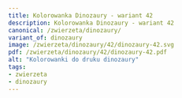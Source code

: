 ```yaml
---
title: Kolorowanka Dinozaury - wariant 42
description: Kolorowanka Dinozaury - wariant 42
canonical: /zwierzeta/dinozaury/
variant_of: dinozaury
image: /zwierzeta/dinozaury/42/dinozaury-42.svg
pdf: /zwierzeta/dinozaury/42/dinozaury-42.pdf
alt: "Kolorowanki do druku dinozaury"
tags:
- zwierzeta
- dinozaury
---
```

